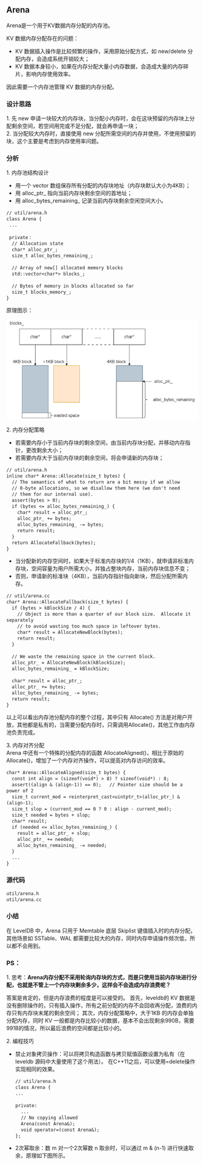 ## Arena

Arena是一个用于KV数据内存分配的内存池。  

KV 数据内存分配存在的问题：  
- KV 数据插入操作是比较频繁的操作，采用原始分配方式，如 new/delete 分配内存，会造成系统开销较大；  
- KV 数据本身较小，如果在内存分配大量小内存数据，会造成大量的内存碎片，影响内存使用效率。
  
因此需要一个内存池管理 KV 数据的内存分配。

### 设计思路
1.&nbsp;先 new 申请一块较大的内存块，当分配小内存时，会在这块预留的内存块上分配剩余空间，若空间用完或不足分配，就会再申请一块；  
2.&nbsp;当分配较大内存时，直接使用 new 分配所需空间的内存并使用，不使用预留的块，这个主要是考虑到内存使用率问题。

### 分析
1.&nbsp;内存池结构设计    
- 用一个 vector 数组保存所有分配的内存块地址（内存块默认大小为4KB）；   
- 用 alloc_ptr_ 指向当前内存块剩余空间的首地址；   
- 用 alloc_bytes_remaining_ 记录当前内存块剩余空闲空间大小。
```
// util/arena.h
class Arena {
 ...

 private：
  // Allocation state
  char* alloc_ptr_;
  size_t alloc_bytes_remaining_;

  // Array of new[] allocated memory blocks
  std::vector<char*> blocks_;

  // Bytes of memory in blocks allocated so far
  size_t blocks_memory_;
}
```
原理图示：

![arena 示例](../img/arena.png "arena")

2.&nbsp;内存分配策略
- 若需要内存小于当前内存块的剩余空间，由当前内存块分配，并移动内存指针，更改剩余大小；
- 若需要内存大于当前内存块的剩余空间，将会申请新的内存块；
```
// util/arena.h
inline char* Arena::Allocate(size_t bytes) {
  // The semantics of what to return are a bit messy if we allow
  // 0-byte allocations, so we disallow them here (we don't need
  // them for our internal use).
  assert(bytes > 0);
  if (bytes <= alloc_bytes_remaining_) {
    char* result = alloc_ptr_;
    alloc_ptr_ += bytes;
    alloc_bytes_remaining_ -= bytes;
    return result;
  }
  return AllocateFallback(bytes);
}
```
- 当分配新的内存空间时，如果大于标准内存块的1/4（1KB），就申请非标准内存块，空间容量为用户所需大小，并独占整块内存，当前内存块信息不变；
- 否则，申请新的标准块（4KB），当前内存指针指向新块，然后分配所需内存。
```
// util/arena.cc
char* Arena::AllocateFallback(size_t bytes) {
  if (bytes > kBlockSize / 4) {
    // Object is more than a quarter of our block size.  Allocate it separately
    // to avoid wasting too much space in leftover bytes.
    char* result = AllocateNewBlock(bytes);
    return result;
  }

  // We waste the remaining space in the current block.
  alloc_ptr_ = AllocateNewBlock(kBlockSize);
  alloc_bytes_remaining_ = kBlockSize;

  char* result = alloc_ptr_;
  alloc_ptr_ += bytes;
  alloc_bytes_remaining_ -= bytes;
  return result;
}
```
以上可以看出内存池分配内存的整个过程，其中只有 Allocate() 方法是对用户开放，其他都是私有的，当需要分配内存时，只需调用Allocate()，其他工作由内存池负责完成。  

3.&nbsp;内存对齐分配   
Arena 中还有一个特殊的分配内存的函数 AllocateAligned()，相比于原始的 Allocate()，增加了一个内存对齐操作，可以提高对内存访问的效率。
```
char* Arena::AllocateAligned(size_t bytes) {
  const int align = (sizeof(void*) > 8) ? sizeof(void*) : 8;
  assert((align & (align-1)) == 0);   // Pointer size should be a power of 2
  size_t current_mod = reinterpret_cast<uintptr_t>(alloc_ptr_) & (align-1);
  size_t slop = (current_mod == 0 ? 0 : align - current_mod);
  size_t needed = bytes + slop;
  char* result;
  if (needed <= alloc_bytes_remaining_) {
    result = alloc_ptr_ + slop;
    alloc_ptr_ += needed;
    alloc_bytes_remaining_ -= needed;
  }
  ...
}

```
### 源代码
```
util/arena.h 
util/arena.cc
```
### 小结
在 LevelDB 中，Arena 只用于 Memtable 底层 Skiplist 键值插入时的内存分配，其他场景如 SSTable、WAL 都需要比较大的内存，同时内存申请操作频次低，所以都不会用到。

### PS： 
1.&nbsp;思考：**Arena内存分配不采用轮询内存块的方式，而是只使用当前内存块进行分配，也就是不管上一个内存块剩余多少，这样会不会造成内存浪费呢？**  

答案是肯定的，但是内存浪费的程度是可以接受的。
首先，leveldb的 KV 数据是没有删除操作的，只有插入操作，所有之前分配的内存不会回收再分配，浪费的内存只有内存块末尾的剩余空间；
其次，内存分配策略中，大于1KB 的内存会单独分配内存，同时 KV 一般都是内存比较小的数据，基本不会出现剩余990B，需要991B的情况，所以最后浪费的空间都是比较小的。

2.&nbsp;编程技巧   
- 禁止对象拷贝操作：可以将拷贝构造函数与拷贝赋值函数设置为私有（在 leveldb 源码中大量使用了这个用法）。
在C++11之后，可以使用=delete操作实现相同的效果。
  ```
  // util/arena.h
  class Arena {
  ...

  private:
    ...
    // No copying allowed
    Arena(const Arena&);
    void operator=(const Arena&);
  };
  ```
- 2次幂取余：数 m 对一个2次幂数 n 取余时，可以通过 m & (n-1) 进行快速取余，原理如下图所示。